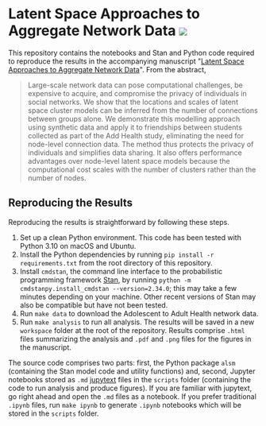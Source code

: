 # Latent Space Approaches to Aggregate Network Data [![](https://github.com/tillahoffmann/alsm/actions/workflows/main.yml/badge.svg)](https://github.com/tillahoffmann/alsm/actions/workflows/main.yml)

This repository contains the notebooks and Stan and Python code required to reproduce the results in the accompanying manuscript "[Latent Space Approaches to Aggregate Network Data](https://arxiv.org/abs/2303.08338)". From the abstract,

> Large-scale network data can pose computational challenges, be expensive to acquire, and compromise the privacy of individuals in social networks. We show that the locations and scales of latent space cluster models can be inferred from the number of connections between groups alone. We demonstrate this modelling approach using synthetic data and apply it to friendships between students collected as part of the Add Health study, eliminating the need for node-level connection data. The method thus protects the privacy of individuals and simplifies data sharing. It also offers performance advantages over node-level latent space models because the computational cost scales with the number of clusters rather than the number of nodes.

## Reproducing the Results

Reproducing the results is straightforward by following these steps.

1. Set up a clean Python environment. This code has been tested with Python 3.10 on macOS and Ubuntu.
2. Install the Python dependencies by running `pip install -r requirements.txt` from the root directory of this repository.
3. Install `cmdstan`, the command line interface to the probabilistic programming framework [Stan](https://mc-stan.org), by running `python -m cmdstanpy.install_cmdstan --version=2.34.0`; this may take a few minutes depending on your machine. Other recent versions of Stan may also be compatible but have not been tested.
4. Run `make data` to download the Adolescent to Adult Health network data.
5. Run `make analysis` to run all analysis. The results will be saved in a new `workspace` folder at the root of the repository. Results comprise `.html` files summarizing the analysis and `.pdf` and `.png` files for the figures in the manuscript.

The source code comprises two parts: first, the Python package `alsm` (containing the Stan model code and utility functions) and, second, Jupyter notebooks stored as `.md` [jupytext](https://jupytext.readthedocs.io/) files in the `scripts` folder (containing the code to run analysis and produce figures). If you are familiar with jupytext, go right ahead and open the `.md` files as a notebook. If you prefer traditional `.ipynb` files, run `make ipynb` to generate `.ipynb` notebooks which will be stored in the `scripts` folder.
